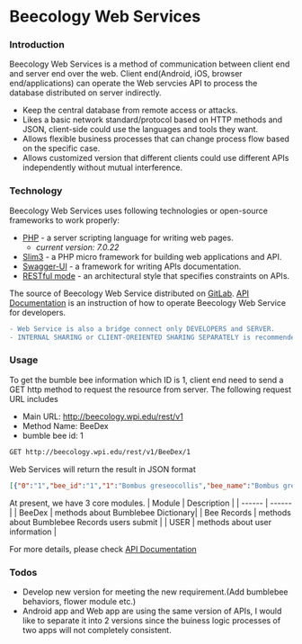 # Beecology Web Services

[comment]:[![N|Solid](https://cldup.com/dTxpPi9lDf.thumb.png)](https://nodesource.com/products/nsolid)

### Introduction
Beecology Web Services is a method of communication between client end and server end over the web. Client end(Android, iOS, browser end/applications) can operate the Web servcies API to process the database distributed on server indirectly.
  - Keep the central database from remote access or attacks.
  - Likes a basic network standard/protocol based on HTTP methods and JSON, client-side could use the languages and tools they want.
  - Allows flexible business processes that can change process flow based on the specific case.
  - Allows customized version that different clients could use different APIs independently without mutual interference.


### Technology

Beecology Web Services uses following technologies or open-source frameworks to work properly:

* [PHP](http://php.net/) - a server scripting language for writing web pages.
    * *current version: 7.0.22*
* [Slim3](https://www.slimframework.com/) - a PHP micro framework for building web applications and API.
* [Swagger-UI](https://swagger.io/swagger-ui/) - a framework for writing APIs documentation.
* [RESTful mode](http://phppot.com/php/php-restful-web-service/) - an architectural style that specifies constraints on APIs.

The source of Beecology Web Service distributed on [GitLab](http://).
[API Documentation](http://beecology.wpi.edu/rest/vendor/api_v1) is an instruction of how to operate Beecology Web Service for developers.

```diff
- Web Service is also a bridge connect only DEVELOPERS and SERVER. 
- INTERNAL SHARING or CLIENT-OREIENTED SHARING SEPARATELY is recommended.
```

### Usage

To get the bumble bee information which ID is 1, client end need to send a GET http method to request the resource from server.
The following request URL includes 
- Main URL: http://beecology.wpi.edu/rest/v1
- Method Name: BeeDex
- bumble bee id: 1
```sh
GET http://beecology.wpi.edu/rest/v1/BeeDex/1
```
Web Services will return the result in JSON format
```JSON
[{"0":"1","bee_id":"1","1":"Bombus greseocollis","bee_name":"Bombus greseocollis","2":"Brown-belted bumble bee","common_name":"Brown-belted bumble bee","3":"This bumble bee has a black dot on the thorax, is dark around the wings and has a thin orange band before the abdomen becomes mostly black.","description":"This bumble bee has a black dot on the thorax, is dark around the wings and has a thin orange band before the abdomen becomes mostly black.","4":"May - October","active_months":"May - October","5":"bimaculatus, affinis, impatiens","confused":"bimaculatus, affinis, impatiens","6":"greseocollis.png","bee_pic_path":"greseocollis.png","7":null,"abdomen_list":null,"8":null,"thorax_list":null,"9":null,"head_list":null}]
```
At present, we have 3 core modules.
| Module | Description |
| ------ | ------ |
| BeeDex | methods about Bumblebee Dictionary|
| Bee Records | methods about Bumblebee Records users submit |
| USER | methods about user information |

For more details, please check [API Documentation](http://beecology.wpi.edu/rest/vendor/api_v1) 

### Todos

 - Develop new version for meeting the new requirement.(Add bumblebee behaviors, flower module etc.)
 - Android app and Web app are using the same version of APIs, I would like to separate it into 2 versions since the buiness logic processes of two apps will not completely consistent.

